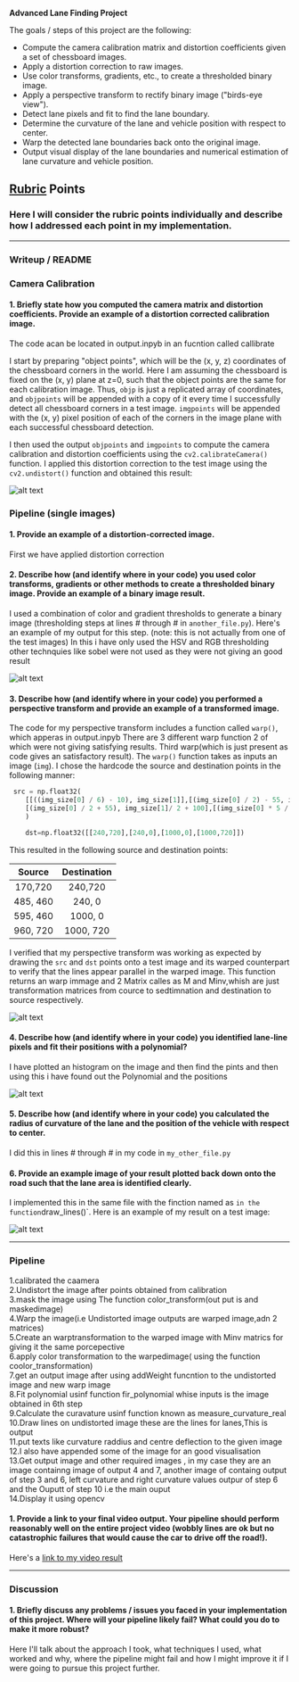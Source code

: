 
**Advanced Lane Finding Project**

The goals / steps of this project are the following:

* Compute the camera calibration matrix and distortion coefficients given a set of chessboard images.
* Apply a distortion correction to raw images.
* Use color transforms, gradients, etc., to create a thresholded binary image.
* Apply a perspective transform to rectify binary image ("birds-eye view").
* Detect lane pixels and fit to find the lane boundary.
* Determine the curvature of the lane and vehicle position with respect to center.
* Warp the detected lane boundaries back onto the original image.
* Output visual display of the lane boundaries and numerical estimation of lane curvature and vehicle position.

[//]: # (Image References)

[image1]: ./c5/c410.png "Undistorted"
[image2]: ./c2/t247.jpg "Road Transformed"
[image3]: ./c3/t340.jpg "Binary Example"
[image4]: ./c2/t240.jpg "Warp Example"
[image5]: ./c2/Lanepixel.jpg "Fit Visual"
[image6]: ./c4/t311.png "Output"
[video1]: ./project_video.mp4 "Video"

## [Rubric](https://review.udacity.com/#!/rubrics/571/view) Points

### Here I will consider the rubric points individually and describe how I addressed each point in my implementation.  

---

### Writeup / README

### Camera Calibration

#### 1. Briefly state how you computed the camera matrix and distortion coefficients. Provide an example of a distortion corrected calibration image.
The code acan be located in output.inpyb in an fucntion called callibrate 

I start by preparing "object points", which will be the (x, y, z) coordinates of the chessboard corners in the world. Here I am assuming the chessboard is fixed on the (x, y) plane at z=0, such that the object points are the same for each calibration image.  Thus, `objp` is just a replicated array of coordinates, and `objpoints` will be appended with a copy of it every time I successfully detect all chessboard corners in a test image.  `imgpoints` will be appended with the (x, y) pixel position of each of the corners in the image plane with each successful chessboard detection.  

I then used the output `objpoints` and `imgpoints` to compute the camera calibration and distortion coefficients using the `cv2.calibrateCamera()` function.  I applied this distortion correction to the test image using the `cv2.undistort()` function and obtained this result: 

![alt text][image1]

### Pipeline (single images)

#### 1. Provide an example of a distortion-corrected image.
First we have applied distortion correction

#### 2. Describe how (and identify where in your code) you used color transforms, gradients or other methods to create a thresholded binary image.  Provide an example of a binary image result.

I used a combination of color and gradient thresholds to generate a binary image (thresholding steps at lines # through # in `another_file.py`).  Here's an example of my output for this step.  (note: this is not actually from one of the test images)
In this  i have only used the HSV and RGB thresholding other technquies like sobel were not used as they were not giving an good result

![alt text][image3]

#### 3. Describe how (and identify where in your code) you performed a perspective transform and provide an example of a transformed image.

The code for my perspective transform includes a function called `warp()`, which  apperas in output.inpyb There are 3 different warp function 2 of which were not giving satisfying results.
Third warp(which is just present as code gives an satisfactory result).  The `warp()` function takes as inputs an image (`img`).  I chose the hardcode the source and destination points in the following manner:

```python
 src = np.float32(
    [[((img_size[0] / 6) - 10), img_size[1]],[(img_size[0] / 2) - 55, img_size[1] / 2 + 100],
    [(img_size[0] / 2 + 55), img_size[1]/ 2 + 100],[(img_size[0] * 5 / 6) + 60, img_size[1]]]
    )

    dst=np.float32([[240,720],[240,0],[1000,0],[1000,720]])
```

This resulted in the following source and destination points:

| Source        | Destination   | 
|:-------------:|:-------------:| 
| 170,720      | 240,720        | 
| 485, 460      | 240, 0      |
| 595, 460     | 1000, 0      |
| 960, 720      | 1000, 720        |

I verified that my perspective transform was working as expected by drawing the `src` and `dst` points onto a test image and its warped counterpart to verify that the lines appear parallel in the warped image.
This function returns an warp immage and 2 Matrix calles as M and Minv,whish are just transformation matrices from cource to sedtimnation and destination to source respectively.

![alt text][image4]

#### 4. Describe how (and identify where in your code) you identified lane-line pixels and fit their positions with a polynomial?
I have plotted an histogram on the image and then find the pints and then using this i have found out the Polynomial and the positions

![alt text][image5]

#### 5. Describe how (and identify where in your code) you calculated the radius of curvature of the lane and the position of the vehicle with respect to center.

I did this in lines # through # in my code in `my_other_file.py`

#### 6. Provide an example image of your result plotted back down onto the road such that the lane area is identified clearly.

I implemented this in the same file with the finction named as ` in the function `draw_lines()`.  Here is an example of my result on a test image:

![alt text][image6]

---

### Pipeline 
1.calibrated the caamera </br>
2.Undistort the image after points obtained from calibration </br>
3.mask the image using The function color_transform(out put is and maskedimage) </br>
4.Warp the image(i.e Undistorted image outputs are warped image,adn 2 matrices) </br>
5.Create an warptransformation to the warped image with Minv matrics for giving it the same porcepective </br>
6.apply color transformation to the warpedimage( using the function coolor_transformation) </br>
7.get an output image after using addWeight funcntion to the undistorted image and new warp image </br>
8.Fit polynomial usinf function fir_polynomial whise inputs is the image obtained in 6th step </br>
9.Calculate the curavature usinf function known as measure_curvature_real </br>
10.Draw lines on undistorted image these are the lines for lanes,This is output </br>
11.put   texts like curvature raddius and centre deflection to the given image </br>
12.I also have appended some of the image for an good visualisation </br>
13.Get output image and other required images , in my case they are an image containng image of output   4 and 7, another image of containg output of step 3 and 6, left curvature and right curvature         values outpur of step  6 and the Ouputt of step 10 i.e the main ouput </br>
14.Display it using opencv

#### 1. Provide a link to your final video output.  Your pipeline should perform reasonably well on the entire project video (wobbly lines are ok but no catastrophic failures that would cause the car to drive off the road!).

Here's a [link to my video result](./output_video/Finaloutput.mp4)

---

### Discussion

#### 1. Briefly discuss any problems / issues you faced in your implementation of this project.  Where will your pipeline likely fail?  What could you do to make it more robust?

Here I'll talk about the approach I took, what techniques I used, what worked and why, where the pipeline might fail and how I might improve it if I were going to pursue this project further.  
